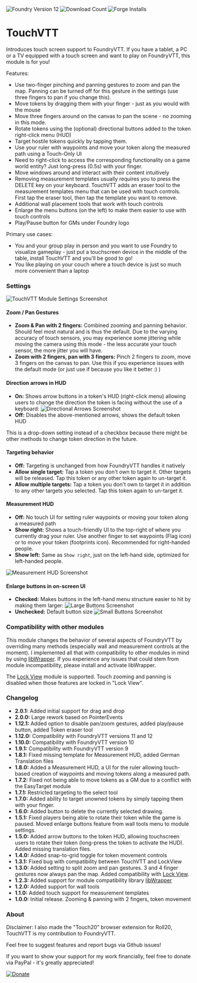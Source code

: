 ![Foundry Version 12](https://img.shields.io/badge/Foundry%20Version-12-green)
![Download Count](https://img.shields.io/github/downloads/Oromis/touch-vtt/total?color=purple&label=Downloads%20%28Total%29)
![Forge Installs](https://img.shields.io/badge/dynamic/json?label=Forge%20Installs&query=package.installs&suffix=%25&url=https%3A%2F%2Fforge-vtt.com%2Fapi%2Fbazaar%2Fpackage%2Ftouch-vtt&colorB=4aa94a)

# TouchVTT

Introduces touch screen support to FoundryVTT. If you have a tablet, a PC or a TV equipped with a 
touch screen and want to play on FoundryVTT, this module is for you!

Features:
 - Use two-finger pinching and panning gestures to zoom and pan the map. Panning can be turned off for this gesture 
   in the settings (use three fingers to pan if you change this).
 - Move tokens by dragging them with your finger - just as you would with the mouse
 - Move three fingers around on the canvas to pan the scene - no zooming in this mode.
 - Rotate tokens using the (optional) directional buttons added to the token right-click menu (HUD)
 - Target hostile tokens quickly by tapping them.
 - Use your ruler with waypoints and move your token along the measured path using a Touch-Only UI
 - Need to right-click to access the corresponding functionality on a game world entity? Just long-press (0.5s) 
    with your finger.
 - Move windows around and interact with their content intuitively
 - Removing measurement templates usually requires you to press the DELETE key on your keyboard. TouchVTT 
    adds an eraser tool to the measurement templates menu that can be used with touch controls. First tap 
    the eraser tool, then tap the template you want to remove.
 - Additional wall placement tools that work with touch controls
 - Enlarge the menu buttons (on the left) to make them easier to use with touch controls
 - Play/Pause button for GMs under Foundry logo

Primary use cases:
 - You and your group play in person and you want to use Foundry to visualize gameplay - just put a touchscreen 
   device in the middle of the table, install TouchVTT and you'll be good to go!
 - You like playing on your couch where a touch device is just so much more convenient than a laptop
 
### Settings

![TouchVTT Module Settings Screenshot](docs/module-settings.jpg)

#### Zoom / Pan Gestures

- **Zoom & Pan with 2 fingers:** Combined zooming and panning behavior. Should feel most natural and is thus the 
    default. Due to the varying accuracy of touch sensors, you may experience some jittering while moving the 
    camera using this mode - the less accurate your touch sensor, the more jitter you will have.
- **Zoom with 2 fingers, pan with 3 fingers:** Pinch 2 fingers to zoom, move 3 fingers on the canvas to pan. 
    Use this if you experience issues with the default mode (or just use if because you like it better :) )

#### Direction arrows in HUD

- **On:** Shows arrow buttons in a token's HUD (right-click menu) allowing users to change the direction the token 
    is facing without the use of a keyboard:
    ![Directional Arrows Screenshot](docs/directional-controls.png)
- **Off:** Disables the above-mentioned arrows, shows the default token HUD

This is a drop-down setting instead of a checkbox because there might be other methods to change token direction 
in the future.

#### Targeting behavior

- **Off:** Targeting is unchanged from how FoundryVTT handles it natively
- **Allow single target:** Tap a token you don't own to target it. Other targets will be released. Tap this token or any other token again to un-target it.
- **Allow multiple targets:** Tap a token you don't own to target it in addition to any other targets you selected. Tap this token again to un-target it.

#### Measurement HUD

- **Off:** No touch UI for setting ruler waypoints or moving your token along a measured path
- **Show right:** Shows a touch-friendly UI to the top-right of where you currently drag your ruler. 
    Use another finger to set waypoints (Flag icon) or to move your token (footprints icon). Recommended for right-handed people.
- **Show left:** Same as `Show right`, just on the left-hand side, optimized for left-handed people.

![Measurement HUD Screenshot](docs/measurement-hud.jpg)

#### Enlarge buttons in on-screen UI

- **Checked:** Makes buttons in the left-hand menu structure easier to hit by making them larger:
    ![Large Buttons Screenshot](docs/large-buttons.jpg)
- **Unchecked:** Default button size
    ![Small Buttons Screenshot](docs/small-buttons.jpg)

### Compatibility with other modules

This module changes the behavior of several aspects of FoundryVTT by overriding many methods (especially wall and 
measurement controls at the moment). I implemented all that with compatibility to other modules in mind by using 
[libWrapper](https://foundryvtt.com/packages/lib-wrapper/). If you experience any issues that could stem from module 
incompatibility, please install and activate libWrapper. 

The [Lock View](https://foundryvtt.com/packages/LockView/) module is supported. Touch zooming and panning is disabled 
when those features are locked in "Lock View".

### Changelog

- **2.0.1:** Added initial support for drag and drop
- **2.0.0:** Large rework based on PointerEvents
- **1.12.1:** Added option to disable pan/zoom gestures, added play/pause button, added Token eraser tool
- **1.12.0:** Compatibility with FoundryVTT versions 11 and 12
- **1.10.0:** Compatibility with FoundryVTT version 10
- **1.9.1:** Compatibility with FoundryVTT version 9
- **1.8.1:** Fixed missing template for Measurement HUD, added German Translation files
- **1.8.0:** Added a Measurement HUD, a UI for the ruler allowing touch-based creation of waypoints and moving tokens along a measured path.
- **1.7.2:** Fixed not being able to move tokens as a GM due to a conflict with the EasyTarget module
- **1.7.1:** Restricted targeting to the select tool
- **1.7.0:** Added ability to target unowned tokens by simply tapping them with your finger.
- **1.6.0:** Added button to delete the currently selected drawing.
- **1.5.1:** Fixed players being able to rotate their token while the game is paused. Moved enlarge buttons feature from wall tools menu to module settings.
- **1.5.0:** Added arrow buttons to the token HUD, allowing touchscreen users to rotate their token (long-press the token to activate the HUD). Added missing translation files.
- **1.4.0:** Added snap-to-grid toggle for token movement controls
- **1.3.1:** Fixed bug with compatibility between TouchVTT and LockView
- **1.3.0:** Added setting to split zoom and pan gestures. 3 and 4 finger gestures now always pan the map. Added compatibility with [Lock View](https://foundryvtt.com/packages/LockView/).
- **1.2.3:** Added support for module compatibility library [libWrapper](https://foundryvtt.com/packages/lib-wrapper/)
- **1.2.0:** Added support for wall tools
- **1.1.0:** Added touch support for measurement templates
- **1.0.0:** Initial release. Zooming & panning with 2 fingers, token movement

### About

Disclaimer: I also made the "Touch20" browser extension for Roll20, TouchVTT is my contribution to FoundryVTT.

Feel free to suggest features and report bugs via Github issues!

If you want to show your support for my work financially, feel free to donate via PayPal - it's greatly appreciated! 

[![Donate](https://img.shields.io/badge/Donate-PayPal-green.svg)](https://www.paypal.com/cgi-bin/webscr?cmd=_s-xclick&hosted_button_id=JTE9BL67E6TUL&source=url)
